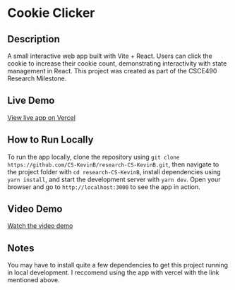 # Cookie Clicker

## Description
A small interactive web app built with Vite + React. Users can click the cookie to increase their cookie count, demonstrating interactivity with state management in React. This project was created as part of the CSCE490 Research Milestone.

## Live Demo
[View live app on Vercel](https://cookieclicker-12q813wtq-kevin-buies-projects.vercel.app)

## How to Run Locally
To run the app locally, clone the repository using `git clone https://github.com/CS-KevinB/research-CS-KevinB.git`, then navigate to the project folder with `cd research-CS-KevinB`, install dependencies using `yarn install`, and start the development server with `yarn dev`. Open your browser and go to `http://localhost:3000` to see the app in action.

## Video Demo
[Watch the video demo](https://youtu.be/alQv1jwh2Hw)

## Notes
You may have to install quite a few dependencies to get this project running in local development. I reccomend using the app with vercel with the link mentioned above.
